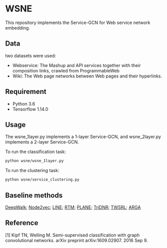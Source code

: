 WSNE
=====

This repository implements the Service-GCN for Web service network embedding.

## Data

two datasets were used:

- Webservice: The Mashup and API services together with their composition links, crawled from ProgrammableWeb
- Wiki: The Web page networks between Web pages and their hyperlinks.

## Requirement

  * Python 3.6
  * Tensorflow 1.14.0

## Usage

The wsne_1layer.py implements a 1-layer Service-GCN, and wsne_2layer.py implements a 2-layer Service-GCN.

To run the classification task:
```sh
python wsne/wsne_1layer.py 
```

To run the clustering task:
```sh
python wsne/service_clustering.py
```

## Baseline methods

 [DeepWalk](https://github.com/phanein/deepwalk); [Node2vec](https://github.com/aditya-grover/node2vec); [LINE](https://github.com/tangjianpku/LINE); [RTM](https://github.com/dongwookim-ml/python-topic-model); [PLANE](https://github.com/tuanlvm/PLANE); [TriDNR](https://github.com/GRAND-Lab/TriDNR); [TWSRL](https://github.com/clhchtcjj/BiNE#bine-bipartite-network-embedding); [ARGA](https://github.com/GRAND-Lab/ARGA)

## Reference

[1] Kipf TN, Welling M. Semi-supervised classification with graph convolutional networks. arXiv preprint arXiv:1609.02907. 2016 Sep 9.
